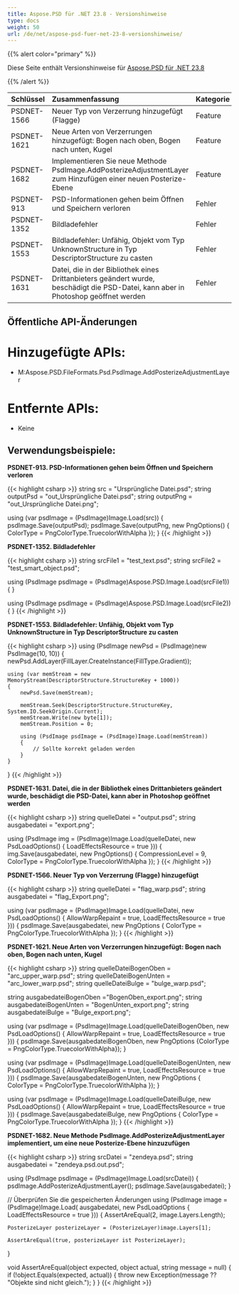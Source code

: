 ```yaml
---
title: Aspose.PSD für .NET 23.8 - Versionshinweise
type: docs
weight: 50
url: /de/net/aspose-psd-fuer-net-23-8-versionshinweise/
---
```


{{% alert color="primary" %}}

Diese Seite enthält Versionshinweise für [Aspose.PSD für .NET 23.8](https://www.nuget.org/packages/Aspose.PSD/)

{{% /alert %}}

| **Schlüssel**     | **Zusammenfassung**                                                                                                  | **Kategorie** |
|:------------|:-------------------------------------------------------------------------------------------------------------|:--------|
| PSDNET-1566 | Neuer Typ von Verzerrung hinzugefügt (Flagge) | Feature |
| PSDNET-1621 | Neue Arten von Verzerrungen hinzugefügt: Bogen nach oben, Bogen nach unten, Kugel | Feature |
| PSDNET-1682 | Implementieren Sie neue Methode PsdImage.AddPosterizeAdjustmentLayer zum Hinzufügen einer neuen Posterize-Ebene | Feature |
| PSDNET-913  | PSD-Informationen gehen beim Öffnen und Speichern verloren | Fehler     |
| PSDNET-1352 | Bildladefehler | Fehler     |
| PSDNET-1553 | Bildladefehler: Unfähig, Objekt vom Typ UnknownStructure in Typ DescriptorStructure zu casten | Fehler     |
| PSDNET-1631 | Datei, die in der Bibliothek eines Drittanbieters geändert wurde, beschädigt die PSD-Datei, kann aber in Photoshop geöffnet werden | Fehler     |


## **Öffentliche API-Änderungen**
# **Hinzugefügte APIs:**
- M:Aspose.PSD.FileFormats.Psd.PsdImage.AddPosterizeAdjustmentLayer


# **Entfernte APIs:**
- Keine


## **Verwendungsbeispiele:**

**PSDNET-913. PSD-Informationen gehen beim Öffnen und Speichern verloren**

{{< highlight csharp >}}
string src = "Ursprüngliche Datei.psd";
string outputPsd = "out_Ursprüngliche Datei.psd";
string outputPng = "out_Ursprüngliche Datei.png";

using (var psdImage = (PsdImage)Image.Load(src))
{
    psdImage.Save(outputPsd);
    psdImage.Save(outputPng, new PngOptions() { ColorType = PngColorType.TruecolorWithAlpha });
}
{{< /highlight >}}

**PSDNET-1352. Bildladefehler**

{{< highlight csharp >}}
string srcFile1 = "test_text.psd";
string srcFile2 = "test_smart_object.psd";

using (PsdImage psdImage = (PsdImage)Aspose.PSD.Image.Load(srcFile1))
{
}

using (PsdImage psdImage = (PsdImage)Aspose.PSD.Image.Load(srcFile2))
{
}
{{< /highlight >}}

**PSDNET-1553. Bildladefehler: Unfähig, Objekt vom Typ UnknownStructure in Typ DescriptorStructure zu casten**

{{< highlight csharp >}}
using (PsdImage newPsd = (PsdImage)new PsdImage(10, 10))
{
    newPsd.AddLayer(FillLayer.CreateInstance(FillType.Gradient));

    using (var memStream = new MemoryStream(DescriptorStructure.StructureKey + 1000))
    {
        newPsd.Save(memStream);

        memStream.Seek(DescriptorStructure.StructureKey, System.IO.SeekOrigin.Current);
        memStream.Write(new byte[1]);
        memStream.Position = 0;

        using (PsdImage psdImage = (PsdImage)Image.Load(memStream))
        {
            // Sollte korrekt geladen werden
        }
    }
}
{{< /highlight >}}

**PSDNET-1631. Datei, die in der Bibliothek eines Drittanbieters geändert wurde, beschädigt die PSD-Datei, kann aber in Photoshop geöffnet werden**

{{< highlight csharp >}}
string quelleDatei = "output.psd";
string ausgabedatei = "export.png";

using (PsdImage img = (PsdImage)Image.Load(quelleDatei, new PsdLoadOptions() { LoadEffectsResource = true }))
{
    img.Save(ausgabedatei, new PngOptions() { CompressionLevel = 9, ColorType = PngColorType.TruecolorWithAlpha });
}
{{< /highlight >}}

**PSDNET-1566. Neuer Typ von Verzerrung (Flagge) hinzugefügt**

{{< highlight csharp >}}
string quelleDatei = "flag_warp.psd";
string ausgabedatei = "flag_Export.png";

using (var psdImage = (PsdImage)Image.Load(quelleDatei, new PsdLoadOptions() { AllowWarpRepaint = true, LoadEffectsResource = true }))
{
    psdImage.Save(ausgabedatei, new PngOptions
    {
        ColorType = PngColorType.TruecolorWithAlpha
    });
}
{{< /highlight >}}

**PSDNET-1621. Neue Arten von Verzerrungen hinzugefügt: Bogen nach oben, Bogen nach unten, Kugel**

{{< highlight csharp >}}
string quelleDateiBogenOben = "arc_upper_warp.psd";
string quelleDateiBogenUnten = "arc_lower_warp.psd";
string quelleDateiBulge =  "bulge_warp.psd";

string ausgabedateiBogenOben ="BogenOben_export.png";
string ausgabedateiBogenUnten = "BogenUnten_export.png";
string ausgabedateiBulge = "Bulge_export.png";

using (var psdImage = (PsdImage)Image.Load(quelleDateiBogenOben, new PsdLoadOptions() { AllowWarpRepaint = true, LoadEffectsResource = true }))
{
    psdImage.Save(ausgabedateiBogenOben, new PngOptions {ColorType = PngColorType.TruecolorWithAlpha});
}

using (var psdImage = (PsdImage)Image.Load(quelleDateiBogenUnten, new PsdLoadOptions() { AllowWarpRepaint = true, LoadEffectsResource = true }))
{
    psdImage.Save(ausgabedateiBogenUnten, new PngOptions { ColorType = PngColorType.TruecolorWithAlpha });
}

using (var psdImage = (PsdImage)Image.Load(quelleDateiBulge, new PsdLoadOptions() { AllowWarpRepaint = true, LoadEffectsResource = true }))
{
    psdImage.Save(ausgabedateiBulge, new PngOptions { ColorType = PngColorType.TruecolorWithAlpha });
}
{{< /highlight >}}

**PSDNET-1682. Neue Methode PsdImage.AddPosterizeAdjustmentLayer implementiert, um eine neue Posterize-Ebene hinzuzufügen**

{{< highlight csharp >}}
string srcDatei = "zendeya.psd";
string ausgabedatei = "zendeya.psd.out.psd";

using (PsdImage psdImage = (PsdImage)Image.Load(srcDatei))
{
    psdImage.AddPosterizeAdjustmentLayer();
    psdImage.Save(ausgabedatei);
}

// Überprüfen Sie die gespeicherten Änderungen
using (PsdImage image = (PsdImage)Image.Load(
    ausgabedatei,
    new PsdLoadOptions { LoadEffectsResource = true }))
{
    AssertAreEqual(2, image.Layers.Length);

    PosterizeLayer posterizeLayer = (PosterizeLayer)image.Layers[1];

    AssertAreEqual(true, posterizeLayer ist PosterizeLayer);
}

void AssertAreEqual(object expected, object actual, string message = null)
{
    if (!object.Equals(expected, actual))
    {
        throw new Exception(message ?? "Objekte sind nicht gleich.");
    }
}
{{< /highlight >}}
